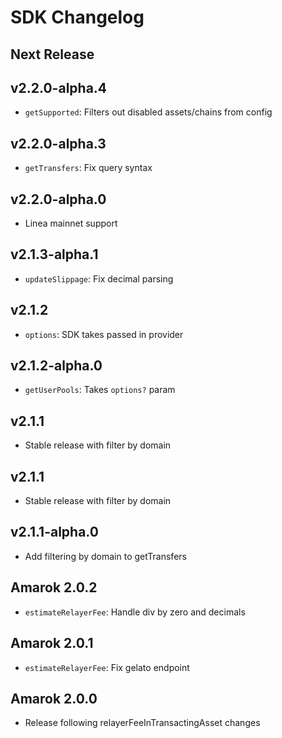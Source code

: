 # SDK Changelog

## Next Release

## v2.2.0-alpha.4

- `getSupported`: Filters out disabled assets/chains from config

## v2.2.0-alpha.3

- `getTransfers`: Fix query syntax

## v2.2.0-alpha.0

- Linea mainnet support

## v2.1.3-alpha.1

- `updateSlippage`: Fix decimal parsing

## v2.1.2

- `options`: SDK takes passed in provider

## v2.1.2-alpha.0

- `getUserPools`: Takes `options?` param

## v2.1.1

- Stable release with filter by domain

## v2.1.1

- Stable release with filter by domain

## v2.1.1-alpha.0

- Add filtering by domain to getTransfers

## Amarok 2.0.2

- `estimateRelayerFee`: Handle div by zero and decimals

## Amarok 2.0.1

- `estimateRelayerFee`: Fix gelato endpoint

## Amarok 2.0.0

- Release following relayerFeeInTransactingAsset changes

